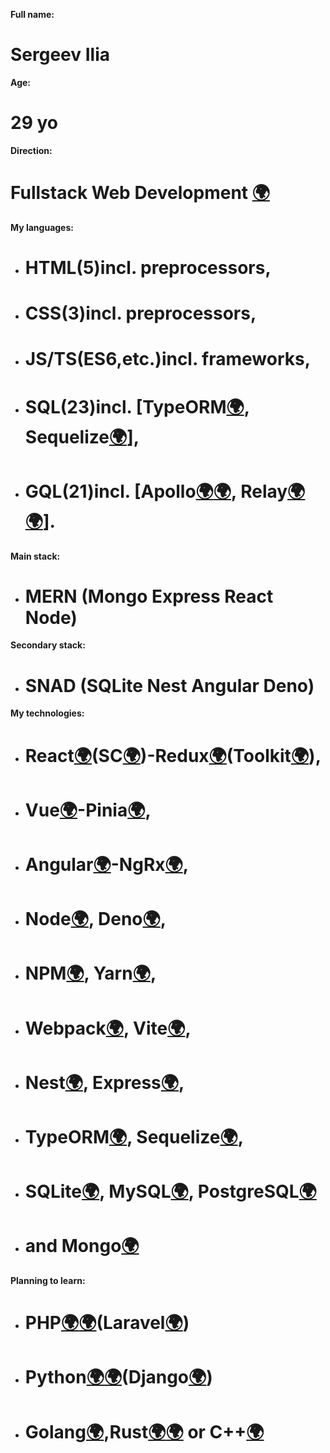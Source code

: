 **Full name:**
# Sergeev Ilia

**Age:**
# 29 yo

**Direction:**
# Fullstack Web Development [🌍](https://practicum.yandex.ru/profile/web-plus/)

**My languages:**
+ # HTML(5)incl. preprocessors, 
+ # CSS(3)incl. preprocessors,
+ # JS/TS(ES6,etc.)incl. frameworks,
+ # SQL(23)incl. [TypeORM[🌍](https://typeorm.io/), Sequelize[🌍](https://sequelize.org/docs/v6/getting-started/)],
+ # GQL(21)incl. [Apollo[🌍](https://www.apollographql.com/docs/react/get-started)[🌍](https://www.apollographql.com/docs/apollo-server/getting-started), Relay[🌍](https://relay.dev/docs/getting-started/installation-and-setup/ )[🌍](https://relay.dev/docs/guides/graphql-server-specification/)].
  
**Main stack:**
- # MERN (Mongo Express React Node)
**Secondary stack:**
- # SNAD (SQLite Nest Angular Deno)
  
**My technologies:**
+ # React[🌍](https://react.dev/learn)(SC[🌍](https://styled-components.com/docs/basics#getting-started))-Redux[🌍](https://redux.js.org/introduction/getting-started)(Toolkit[🌍](https://redux-toolkit.js.org/introduction/getting-started)),
+ # Vue[🌍](https://vuejs.org/guide/quick-start.html)-Pinia[🌍](https://pinia.vuejs.org/getting-started.html), 
+ # Angular[🌍](https://angular.io/start)-NgRx[🌍](https://next.ngrx.io/guide/store), 
+ # Node[🌍](https://nodejs.org/en/learn/getting-started/introduction-to-nodejs), Deno[🌍](https://docs.deno.com/runtime/manual/), 
+ # NPM[🌍](https://docs.npmjs.com/getting-started), Yarn[🌍](https://yarnpkg.com/getting-started), 
+ # Webpack[🌍](https://webpack.js.org/guides/getting-started/), Vite[🌍](https://vitejs.dev/guide/), 
+ # Nest[🌍](https://docs.nestjs.com/), Express[🌍](https://expressjs.com/en/starter/hello-world.html), 
+ # TypeORM[🌍](https://typeorm.io/), Sequelize[🌍](https://sequelize.org/docs/v6/getting-started/), 
+ # SQLite[🌍](https://www.sqlite.org/quickstart.html), MySQL[🌍](https://dev.mysql.com/doc/mysql-getting-started/en/), PostgreSQL[🌍](https://www.postgresql.org/docs/) 
+ # and Mongo[🌍](https://www.mongodb.com/docs/manual/tutorial/getting-started/)

**Planning to learn:**
+ # PHP[🌍](https://ru.hexlet.io/courses/php-basics)[🌍](https://www.php.net/docs.php)(Laravel[🌍](https://laravel.com/docs))
+ # Python[🌍](https://ru.hexlet.io/courses/python-basics)[🌍](https://www.python.org/about/gettingstarted/)(Django[🌍](https://www.djangoproject.com/start/))
+ # Golang[🌍](https://ru.hexlet.io/courses/go-basics),Rust[🌍](https://otus.ru/lessons/rust-developer-basic/)[🌍](https://otus.ru/lessons/rust-developer/) or C++[🌍](https://otus.ru/lessons/cpp-specialization/)
